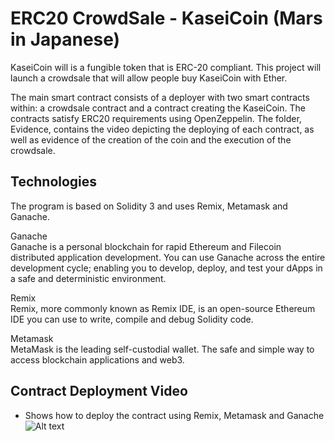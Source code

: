 # ERC20 CrowdSale - KaseiCoin (Mars in Japanese)

KaseiCoin will is a fungible token that is ERC-20 compliant. This project will launch a crowdsale that will allow people buy KaseiCoin with Ether.

The main smart contract consists of a deployer with two smart contracts within: a crowdsale contract and a contract creating the KaseiCoin.
The contracts satisfy ERC20 requirements using OpenZeppelin. The folder,  Evidence, contains the video depicting the deploying of each contract, as well as evidence of the creation of the coin and the execution of the crowdsale.


## Technologies

The program is based on Solidity 3 and uses Remix, Metamask and Ganache.

Ganache <br>
Ganache is a personal blockchain for rapid Ethereum and Filecoin distributed application development. You can use Ganache across the entire development cycle; enabling you to develop, deploy, and test your dApps in a safe and deterministic environment.

Remix <br>
Remix, more commonly known as Remix IDE, is an open-source Ethereum IDE you can use to write, compile and debug Solidity code.

Metamask <br>
MetaMask is the leading self-custodial wallet. The safe and simple way to access blockchain applications and web3.


## Contract Deployment Video

* Shows how to deploy the contract using Remix, Metamask and Ganache <br>
    <img title="Deployment Video" alt="Alt text" src="/evidence/ContractDeploymentsmall.mov"> <br>

